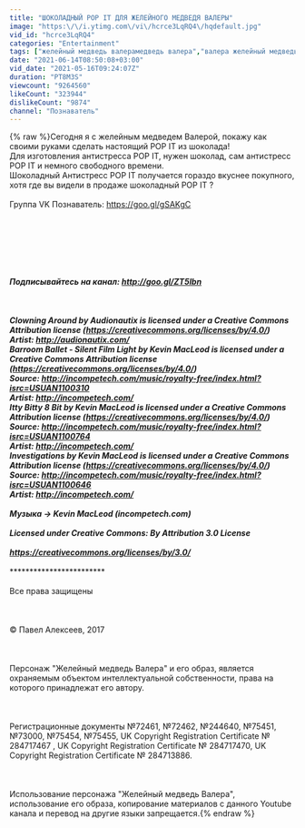```yaml
---
title: "ШОКОЛАДНЫЙ POP IT ДЛЯ ЖЕЛЕЙНОГО МЕДВЕДЯ ВАЛЕРЫ"
image: "https:\/\/i.ytimg.com\/vi\/hcrce3LqRQ4\/hqdefault.jpg"
vid_id: "hcrce3LqRQ4"
categories: "Entertainment"
tags: ["желейный медведь валерамедведь валера","валера желейный медведь","медведь валерка"]
date: "2021-06-14T08:50:08+03:00"
vid_date: "2021-05-16T09:24:07Z"
duration: "PT8M3S"
viewcount: "9264560"
likeCount: "323944"
dislikeCount: "9874"
channel: "Познаватель"
---
```

{% raw %}Сегодня я с желейным медведем Валерой, покажу как своими руками сделать настоящий POP IT из шоколада! <br />Для изготовления антистресса POP IT, нужен шоколад, сам антистресс POP IT  и немного свободного времени. <br />Шоколадный Антистресс POP IT получается гораздо вкуснее покупного, хотя где вы видели в продаже шоколадный POP IT ?<br /><br />Группа VK  Познаватель: <a rel="nofollow" target="blank" href="https://goo.gl/gSAKgC">https://goo.gl/gSAKgC</a><br /><br /><br /><br />*****************************<br /><br /><br /><br />Подписывайтесь на канал: <a rel="nofollow" target="blank" href="http://goo.gl/ZT5Ibn">http://goo.gl/ZT5Ibn</a><br /><br /><br /><br />Clowning Around by Audionautix is licensed under a Creative Commons Attribution license (<a rel="nofollow" target="blank" href="https://creativecommons.org/licenses/by/4.0/)">https://creativecommons.org/licenses/by/4.0/)</a><br />Artist: <a rel="nofollow" target="blank" href="http://audionautix.com/">http://audionautix.com/</a><br />Barroom Ballet - Silent Film Light by Kevin MacLeod is licensed under a Creative Commons Attribution license (<a rel="nofollow" target="blank" href="https://creativecommons.org/licenses/by/4.0/)">https://creativecommons.org/licenses/by/4.0/)</a><br />Source: <a rel="nofollow" target="blank" href="http://incompetech.com/music/royalty-free/index.html?isrc=USUAN1100310">http://incompetech.com/music/royalty-free/index.html?isrc=USUAN1100310</a><br />Artist: <a rel="nofollow" target="blank" href="http://incompetech.com/">http://incompetech.com/</a><br />Itty Bitty 8 Bit by Kevin MacLeod is licensed under a Creative Commons Attribution license (<a rel="nofollow" target="blank" href="https://creativecommons.org/licenses/by/4.0/)">https://creativecommons.org/licenses/by/4.0/)</a><br />Source: <a rel="nofollow" target="blank" href="http://incompetech.com/music/royalty-free/index.html?isrc=USUAN1100764">http://incompetech.com/music/royalty-free/index.html?isrc=USUAN1100764</a><br />Artist: <a rel="nofollow" target="blank" href="http://incompetech.com/">http://incompetech.com/</a><br />Investigations by Kevin MacLeod is licensed under a Creative Commons Attribution license (<a rel="nofollow" target="blank" href="https://creativecommons.org/licenses/by/4.0/)">https://creativecommons.org/licenses/by/4.0/)</a><br />Source: <a rel="nofollow" target="blank" href="http://incompetech.com/music/royalty-free/index.html?isrc=USUAN1100646">http://incompetech.com/music/royalty-free/index.html?isrc=USUAN1100646</a><br />Artist: <a rel="nofollow" target="blank" href="http://incompetech.com/">http://incompetech.com/</a><br /><br />Музыка → Kevin MacLeod (incompetech.com)<br /><br />Licensed under Creative Commons: By Attribution 3.0 License<br /><br /><a rel="nofollow" target="blank" href="https://creativecommons.org/licenses/by/3.0/">https://creativecommons.org/licenses/by/3.0/</a><br /><br />*****************************************************<br /><br />Все права защищены <br /><br /><br /><br />© Павел Алексеев, 2017<br /><br /><br /><br />Персонаж &quot;Желейный медведь Валера&quot; и его образ, является охраняемым объектом интеллектуальной собственности, права на которого принадлежат его автору. <br /><br /><br /><br />Регистрационные документы №72461, №72462, №244640, №75451, №73000, №75454, №75455, UK Copyright Registration Certificate № 284717467 , UK Copyright Registration Certificate № 284717470, UK Copyright Registration Certificate № 284713886.<br /><br /><br /><br />Использование персонажа &quot;Желейный медведь Валера&quot;, использование его образа, копирование материалов с данного Youtube канала и перевод на другие языки запрещается.{% endraw %}
